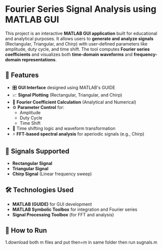 # Fourier Series Signal Analysis using MATLAB GUI

This project is an interactive **MATLAB GUI application** built for educational and analytical purposes. It allows users to **generate and analyze signals** (Rectangular, Triangular, and Chirp) with user-defined parameters like amplitude, duty cycle, and time shift. The tool computes **Fourier series coefficients** and visualizes both **time-domain waveforms** and **frequency-domain representations**.

## 📌 Features

- 🎛️ **GUI Interface** designed using MATLAB's GUIDE
- 📈 **Signal Plotting** (Rectangular, Triangular, and Chirp)
- 🧮 **Fourier Coefficient Calculation** (Analytical and Numerical)
- ⚙️ **Parameter Control** for:
  - Amplitude
  - Duty Cycle
  - Time Shift
- 🔁 Time shifting logic and waveform transformation
- ⚡ **FFT-based spectral analysis** for aperiodic signals (e.g., Chirp)

## 🧠 Signals Supported

- **Rectangular Signal**
- **Triangular Signal**
- **Chirp Signal** (Linear frequency sweep)

## 🛠️ Technologies Used

- **MATLAB (GUIDE)** for GUI development
- **MATLAB Symbolic Toolbox** for integration and Fourier series
- **Signal Processing Toolbox** (for FFT and analysis)



## 🧪 How to Run

1.download both m files and put then=m in same folder then run sugnals.m
